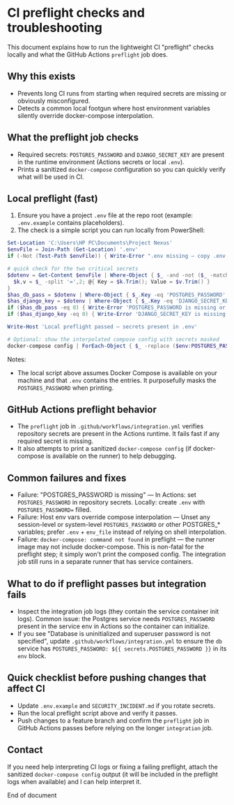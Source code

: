 CI preflight checks and troubleshooting
=====================================

This document explains how to run the lightweight CI "preflight" checks locally and what the GitHub Actions `preflight` job does.

Why this exists
----------------
- Prevents long CI runs from starting when required secrets are missing or obviously misconfigured.
- Detects a common local footgun where host environment variables silently override docker-compose interpolation.

What the preflight job checks
-----------------------------
- Required secrets: `POSTGRES_PASSWORD` and `DJANGO_SECRET_KEY` are present in the runtime environment (Actions secrets or local `.env`).
- Prints a sanitized `docker-compose` configuration so you can quickly verify what will be used in CI.

Local preflight (fast)
----------------------
1. Ensure you have a project `.env` file at the repo root (example: `.env.example` contains placeholders).
2. The check is a simple script you can run locally from PowerShell:

```powershell
Set-Location 'C:\Users\HP PC\Documents\Project Nexus'
$envFile = Join-Path (Get-Location) '.env'
if (-Not (Test-Path $envFile)) { Write-Error ".env missing — copy .env.example to .env and fill values"; exit 1 }

# quick check for the two critical secrets
$dotenv = Get-Content $envFile | Where-Object { $_ -and -not ($_ -match '^\s*#') } | ForEach-Object {
  $k,v = $_ -split '=',2; @{ Key = $k.Trim(); Value = $v.Trim() }
}
$has_db_pass = $dotenv | Where-Object { $_.Key -eq 'POSTGRES_PASSWORD' -and $_.Value } | Measure-Object | Select-Object -ExpandProperty Count
$has_django_key = $dotenv | Where-Object { $_.Key -eq 'DJANGO_SECRET_KEY' -and $_.Value } | Measure-Object | Select-Object -ExpandProperty Count
if ($has_db_pass -eq 0) { Write-Error 'POSTGRES_PASSWORD is missing or empty in .env'; exit 2 }
if ($has_django_key -eq 0) { Write-Error 'DJANGO_SECRET_KEY is missing or empty in .env'; exit 3 }

Write-Host 'Local preflight passed — secrets present in .env'

# Optional: show the interpolated compose config with secrets masked
docker-compose config | ForEach-Object { $_ -replace ($env:POSTGRES_PASSWORD), '****' } | Out-String
```

Notes:
- The local script above assumes Docker Compose is available on your machine and that `.env` contains the entries. It purposefully masks the `POSTGRES_PASSWORD` when printing.

GitHub Actions preflight behavior
--------------------------------
- The `preflight` job in `.github/workflows/integration.yml` verifies repository secrets are present in the Actions runtime. It fails fast if any required secret is missing.
- It also attempts to print a sanitized `docker-compose config` (if docker-compose is available on the runner) to help debugging.

Common failures and fixes
------------------------
- Failure: "POSTGRES_PASSWORD is missing" — In Actions: set `POSTGRES_PASSWORD` in repository secrets. Locally: create `.env` with `POSTGRES_PASSWORD=` filled.
- Failure: Host env vars override compose interpolation — Unset any session-level or system-level `POSTGRES_PASSWORD` or other POSTGRES_* variables; prefer `.env` + `env_file` instead of relying on shell interpolation.
- Failure: `docker-compose: command not found` in preflight — the runner image may not include docker-compose. This is non-fatal for the preflight step; it simply won't print the composed config. The integration job still runs in a separate runner that has service containers.

What to do if preflight passes but integration fails
----------------------------------------------------
- Inspect the integration job logs (they contain the service container init logs). Common issue: the Postgres service needs `POSTGRES_PASSWORD` present in the service env in Actions so the container can initialize.
- If you see "Database is uninitialized and superuser password is not specified", update `.github/workflows/integration.yml` to ensure the `db` service has `POSTGRES_PASSWORD: ${{ secrets.POSTGRES_PASSWORD }}` in its `env` block.

Quick checklist before pushing changes that affect CI
----------------------------------------------------
- Update `.env.example` and `SECURITY_INCIDENT.md` if you rotate secrets.
- Run the local preflight script above and verify it passes.
- Push changes to a feature branch and confirm the `preflight` job in GitHub Actions passes before relying on the longer `integration` job.

Contact
-------
If you need help interpreting CI logs or fixing a failing preflight, attach the sanitized `docker-compose config` output (it will be included in the preflight logs when available) and I can help interpret it.

End of document
